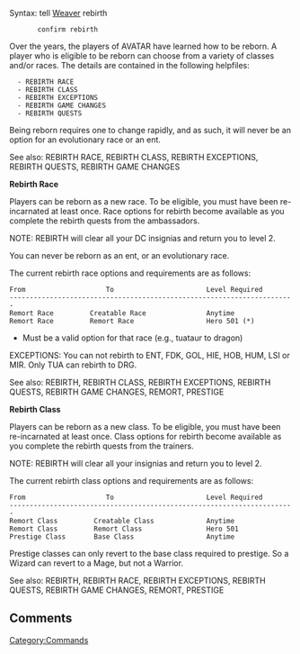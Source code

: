 Syntax: tell [Weaver](Weaver "wikilink") rebirth <choice>

`       confirm rebirth `<your password>

Over the years, the players of AVATAR have learned how to be reborn. A
player who is eligible to be reborn can choose from a variety of classes
and/or races. The details are contained in the following helpfiles:

`  - REBIRTH RACE`  
`  - REBIRTH CLASS`  
`  - REBIRTH EXCEPTIONS`  
`  - REBIRTH GAME CHANGES`  
`  - REBIRTH QUESTS`

Being reborn requires one to change rapidly, and as such, it will never
be an option for an evolutionary race or an ent.

See also: REBIRTH RACE, REBIRTH CLASS, REBIRTH EXCEPTIONS, REBIRTH
QUESTS, REBIRTH GAME CHANGES

**Rebirth Race**

Players can be reborn as a new race. To be eligible, you must have been
re-incarnated at least once. Race options for rebirth become available
as you complete the rebirth quests from the ambassadors.

NOTE: REBIRTH will clear all your DC insignias and return you to level
2.

You can never be reborn as an ent, or an evolutionary race.

The current rebirth race options and requirements are as follows:


    From                    To                       Level Required
    -----------------------------------------------------------------------
    Remort Race         Creatable Race               Anytime
    Remort Race         Remort Race                  Hero 501 (*)

-   Must be a valid option for that race (e.g., tuataur to dragon)

EXCEPTIONS: You can not rebirth to ENT, FDK, GOL, HIE, HOB, HUM, LSI or
MIR. Only TUA can rebirth to DRG.

See also: REBIRTH, REBIRTH CLASS, REBIRTH EXCEPTIONS, REBIRTH QUESTS,
REBIRTH GAME CHANGES, REMORT, PRESTIGE

**Rebirth Class**

Players can be reborn as a new class. To be eligible, you must have been
re-incarnated at least once. Class options for rebirth become available
as you complete the rebirth quests from the trainers.

NOTE: REBIRTH will clear all your insignias and return you to level 2.

The current rebirth class options and requirements are as follows:


    From                    To                       Level Required
    -----------------------------------------------------------------------
    Remort Class         Creatable Class             Anytime
    Remort Class         Remort Class                Hero 501
    Prestige Class       Base Class                  Anytime

Prestige classes can only revert to the base class required to prestige.
So a Wizard can revert to a Mage, but not a Warrior.

See also: REBIRTH, REBIRTH RACE, REBIRTH EXCEPTIONS, REBIRTH QUESTS,
REBIRTH GAME CHANGES, REMORT, PRESTIGE

## Comments

[Category:Commands](Category:Commands "wikilink")
